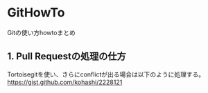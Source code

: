 # GitHowTo
Gitの使い方howtoまとめ


## 1. Pull Requestの処理の仕方
Tortoisegitを使い、さらにconflictが出る場合は以下のように処理する。
https://gist.github.com/kohashi/2228121
